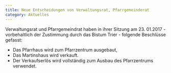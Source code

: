 ```yaml
---
title: Neue Entscheidungen von Verwaltungsrat, Pfarrgemeinderat
category: Aktuelles
---
```


Verwaltungsrat und Pfarrgemeindrat haben in ihrer Sitzung am 23. 01.2017 - vorbehaltlich der Zustimmung durch das Bistum Trier - folgende Beschlüsse gefasst:

- Das  Pfarrhaus wird zum Pfarrzentrum ausgebaut,
- Das Martinshaus wird verkauft.
- Der Verkaufserlös wird vollständig zum Ausbau des Pfarrzentrums verwendet.
